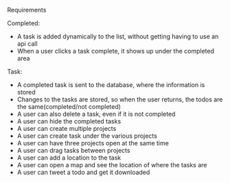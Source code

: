 Requirements

Completed:
* A task is added dynamically to the list, without getting having to use an api call
* When a user clicks a task complete, it shows up under the completed area

Task:
* A completed task is sent to the database, where the information is stored
* Changes to the tasks are stored, so when the user returns, the todos are the same(completed/not completed)
* A user can also delete a task, even if it is not completed
* A user can hide the completed tasks
* A user can create multiple projects
* A user can create task under the various projects
* A user can have three projects open at the same time
* A user can drag tasks between projects
* A user can add a location to the task
* A user can open a map and see the location of where the tasks are
* A user can tweet a todo and get it downloaded
